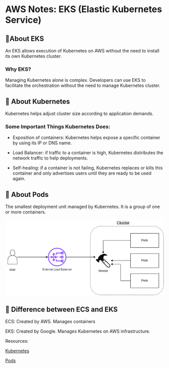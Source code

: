 

# AWS Notes: EKS (Elastic Kubernetes Service)



## 🤔About EKS



An EKS allows execution of Kubernetes on AWS without the need to install its own Kubernetes cluster. 



### Why EKS?

Managing Kubernetes alone is complex. Developers can use EKS to facilitate the orchestration without the need to manage Kubernetes cluster.



## 🤔 About Kubernetes

Kubernetes helps adjust cluster size according to application demands.



### Some Important Things Kubernetes Does:

- Exposition of containers: Kubernetes helps expose a specific container by using its IP or DNS name.



- Load Balancer: if traffic to a container is high, Kubernetes distributes the network traffic to help deployments.



- Self-healing: if a container is not failing, Kubernetes replaces or kills this container and only advertises users until they are ready to be used again.



## 🤔 About Pods

The smallest deployment unit managed by Kubernetes. It is a group of one or more containers.

![pods](pods.png)


## 🤔 Difference between ECS and EKS

ECS: Created by AWS. Manages containers

EKS: Created by Google. Manages Kubernetes on AWS infrastructure. 







Resources:



[Kubernetes](https://kubernetes.io/docs/concepts/overview/)



[Pods](https://kubernetes.io/docs/concepts/workloads/pods/)





